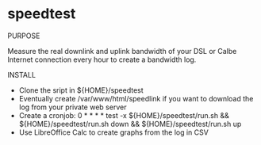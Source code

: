 # speedtest

PURPOSE

Measure the real downlink and uplink bandwidth of your DSL or Calbe Internet connection every hour to create a bandwidth log.

INSTALL

* Clone the sript in ${HOME}/speedtest
* Eventually create /var/www/html/speedlink if you want to download the log from your private web server
* Create a cronjob: 0 * * * * test -x ${HOME}/speedtest/run.sh && ${HOME}/speedtest/run.sh down && ${HOME}/speedtest/run.sh up
* Use LibreOffice Calc to create graphs from the log in CSV
